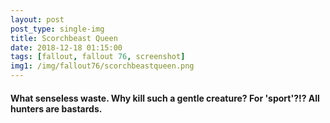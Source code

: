 ```yaml
---
layout: post
post_type: single-img
title: Scorchbeast Queen
date: 2018-12-18 01:15:00
tags: [fallout, fallout 76, screenshot]
img1: /img/fallout76/scorchbeastqueen.png
---
```

#### What senseless waste. Why kill such a gentle creature? For 'sport'?!? All hunters are bastards.

